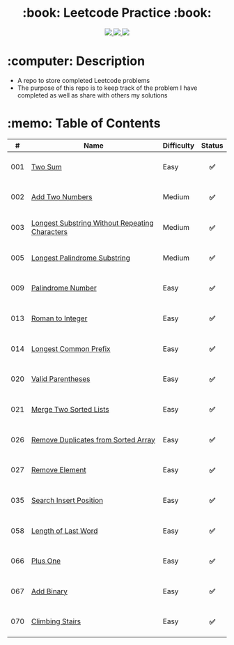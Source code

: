 <div align="center">
   <h1>:book: Leetcode Practice :book:</h1>
   <a href="http://steviecodes.com" target="_blank">
      <img src="https://img.shields.io/badge/-Portfolio_-darkgreen?style=for-the-badge&logo=medium"/>
   </a>
   <a href="https://www.linkedin.com/in/stevie-militello/" target="_blank">
      <img src="https://img.shields.io/badge/-Linkedin-blue?style=for-the-badge&``logo=Linkedin&logoColor=white">
   </a> 
   <a href="mailto:steviemilitello@gmail.com" target="_blank">
      <img src="https://img.shields.io/badge/-Email-c14438?style=for-the-badge&logo=Gmail&``logoColor=white">
   </a>
</div>

<h1>:computer: Description</h1>

- A repo to store completed Leetcode problems
- The purpose of this repo is to keep track of the problem I have completed as well as share with others my solutions

<h1>:memo: Table of Contents</h1>

| #   | Name                                                                                                    | Difficulty | Status                                     |
| --- | ------------------------------------------------------------------------------------------------------- | ---------- | ------------------------------------------ |
| 001 | [Two Sum](001-two-sum.js)                                                                               | Easy       | <h4 align="center">:white_check_mark:</h4> |
| 002 | [Add Two Numbers](002-add-two-numbers.js)                                                               | Medium     | <h4 align="center">:white_check_mark:</h4> |
| 003 | [Longest Substring Without Repeating Characters](003-longest-substring-without-repeating-characters.js) | Medium     | <h4 align="center">:white_check_mark:</h4> |
| 005 | [Longest Palindrome Substring](005-longest-palindromic-substring.js)                                    | Medium     | <h4 align="center">:white_check_mark:</h4> |
| 009 | [Palindrome Number](009-palindrome-number.js)                                                           | Easy       | <h4 align="center">:white_check_mark:</h4> |
| 013 | [Roman to Integer](013-roman-to-integer.js)                                                             | Easy       | <h4 align="center">:white_check_mark:</h4> |
| 014 | [Longest Common Prefix](014-longest-common-prefix.js)                                                   | Easy       | <h4 align="center">:white_check_mark:</h4> |
| 020 | [Valid Parentheses](020-valid-parentheses.js)                                                           | Easy       | <h4 align="center">:white_check_mark:</h4> |
| 021 | [Merge Two Sorted Lists](021-merge-two-sorted-lists.js)                                                 | Easy       | <h4 align="center">:white_check_mark:</h4> |
| 026 | [Remove Duplicates from Sorted Array](026-remove-duplicates-from-sorted-array.js)                       | Easy       | <h4 align="center">:white_check_mark:</h4> |
| 027 | [Remove Element](027-remove-element.js)                                                                 | Easy       | <h4 align="center">:white_check_mark:</h4> |
| 035 | [Search Insert Position](035-search-insert-position.js)                                                 | Easy       | <h4 align="center">:white_check_mark:</h4> |
| 058 | [Length of Last Word](058-length-of-last-word.js)                                                       | Easy       | <h4 align="center">:white_check_mark:</h4> |
| 066 | [Plus One](066-plus-one.js)                                                                             | Easy       | <h4 align="center">:white_check_mark:</h4> |
| 067 | [Add Binary](067-add-binary.js)                                                                         | Easy       | <h4 align="center">:white_check_mark:</h4> |
| 070 | [Climbing Stairs](070-climbing-stairs.js)                                                               | Easy       | <h4 align="center">:white_check_mark:</h4> |
